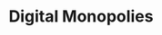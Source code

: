 ---
codehost: https://github.com/opensourcediversity
logohandle: monopoliesnet
sort: monopolies
title: Digital Monopolies
twitter: https://x.com/osdiversity
website: http://monopolies.net/
---